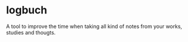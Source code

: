 # logbuch
A tool to improve the time when taking all kind of notes from your works, studies and thougts.
